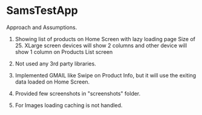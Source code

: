 # SamsTestApp
Approach and Assumptions.
1) Showing list of products on Home Screen with lazy loading page Size of 25.
XLarge screen devices will show 2 columns and other device will show 1 column on Products List screen

2) Not used any 3rd party libraries.

3) Implemented GMAIL like Swipe on Product Info, but it will use the exiting data loaded on Home Screen.

4) Provided few screenshots in "screenshots" folder.

5) For Images loading caching is not handled.
